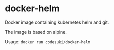 # docker-helm
Docker image containing kubernetes helm and git.

The image is based on alpine.

Usage: `docker run codesuki/docker-helm`

